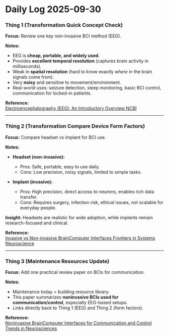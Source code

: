 #  Daily Log  2025-09-30  

### Thing 1 (Transformation  Quick Concept Check)  
**Focus:** Review one key non-invasive BCI method (EEG).  

**Notes:**  
- EEG is **cheap, portable, and widely used**.  
- Provides **excellent temporal resolution** (captures brain activity in milliseconds).  
- Weak in **spatial resolution** (hard to know exactly *where* in the brain signals come from).  
- Very **noisy** and sensitive to movement/environment.  
- Real-world uses: seizure detection, sleep monitoring, basic BCI control, communication for locked-in patients.  

**Reference:**  
 [Electroencephalography (EEG): An Introductory Overview  NCBI](https://www.ncbi.nlm.nih.gov/pmc/articles/PMC4974210/)  

---

### Thing 2 (Transformation  Compare Device Form Factors)  
**Focus:** Compare headset vs implant for BCI use.  

**Notes:**  
- **Headset (non-invasive):**  
  - Pros: Safe, portable, easy to use daily.  
  - Cons: Low precision, noisy signals, limited to simple tasks.  

- **Implant (invasive):**  
  - Pros: High precision, direct access to neurons, enables rich data transfer.  
  - Cons: Requires surgery, infection risk, ethical issues, not scalable for everyday people.  

**Insight:** Headsets are realistic for wide adoption, while implants remain research-focused and clinical.  

**Reference:**  
 [Invasive vs Non-invasive BrainComputer Interfaces  Frontiers in Systems Neuroscience](https://www.frontiersin.org/articles/10.3389/fnsys.2014.00009/full)  

---

### Thing 3 (Maintenance  Resources Update)  
**Focus:** Add one practical review paper on BCIs for communication.  

**Notes:**  
- Maintenance today = building resource library.  
- This paper summarizes **noninvasive BCIs used for communication/control**, especially EEG-based setups.  
- Links directly back to Thing 1 (EEG) and Thing 2 (form factors).  

**Reference:**  
 [Noninvasive BrainComputer Interfaces for Communication and Control  Trends in Neurosciences](https://www.sciencedirect.com/science/article/pii/S0166223620301133)  
